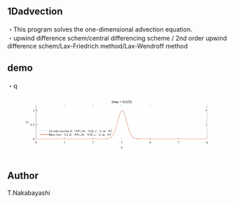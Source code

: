 ## 1Dadvection

・This program solves the one-dimensional advection equation.  
・upwind difference schem/central differencing scheme / 2nd order upwind difference schem/Lax-Friedrich method/Lax-Wendroff method  


## demo
・q  
![](img/demo.gif)  

## Author
T.Nakabayashi
